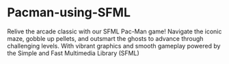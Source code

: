 # Pacman-using-SFML
Relive the arcade classic with our SFML Pac-Man game! Navigate the iconic maze, gobble up pellets, and outsmart the ghosts to advance through challenging levels. With vibrant graphics and smooth gameplay powered by the Simple and Fast Multimedia Library (SFML)
